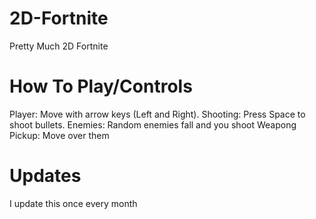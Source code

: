 # 2D-Fortnite
Pretty Much 2D Fortnite 
# How To Play/Controls
Player: Move with arrow keys (Left and Right).
Shooting: Press Space to shoot bullets.
Enemies: Random enemies fall and you shoot
Weapong Pickup: Move over them
# Updates
I update this once every month
